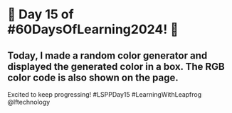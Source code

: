 # 🌟 Day 15 of #60DaysOfLearning2024! 🚀

## Today, I made a random color generator and displayed the generated color in a box. The RGB color code is also shown on the page.

Excited to keep progressing! #LSPPDay15 #LearningWithLeapfrog @lftechnology
